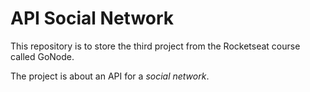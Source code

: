 # API Social Network

This repository is to store the third project from the Rocketseat course called GoNode.

The project is about an API for a *social network*.
